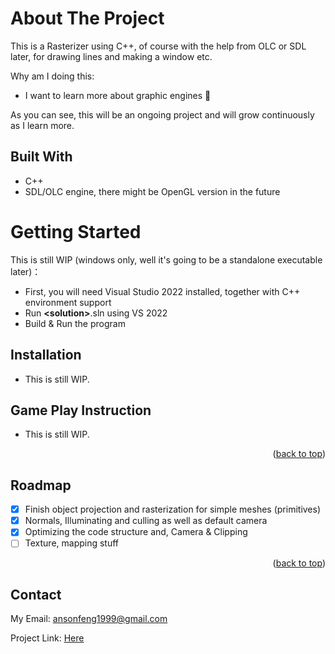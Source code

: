 <a name="readme-top"></a>
<!--<div align="center">
  <h1 align="center">SDL_Demos</h1>
</div>-->

<!-- ABOUT THE PROJECT -->
# About The Project

<!--[![Product Name Screen Shot][product-screenshot]](https://example.com)-->

This is a Rasterizer using C++, of course with the help from OLC or SDL later, for drawing lines and making a window etc. 

Why am I doing this:
* I want to learn more about graphic engines 🎲

As you can see, this will be an ongoing project and will grow continuously as I learn more.

## Built With

*  C++
*  SDL/OLC engine, there might be OpenGL version in the future

<!-- GETTING STARTED -->
# Getting Started

  This is still WIP (windows only, well it's going to be a standalone executable later)：

  - First, you will need Visual Studio 2022 installed, together with C++ environment support
  - Run **\<solution\>**.sln using VS 2022
  - Build & Run the program

## Installation

  * This is still WIP.

## Game Play Instruction
  
  * This is still WIP.

<p align="right">(<a href="#readme-top">back to top</a>)</p>

<!-- ROADMAP -->
## Roadmap

- [x] Finish object projection and rasterization for simple meshes (primitives)
- [x] Normals, Illuminating and culling as well as default camera
- [x] Optimizing the code structure and, Camera & Clipping
- [ ] Texture, mapping stuff

<p align="right">(<a href="#readme-top">back to top</a>)</p>

<!-- CONTACT -->
## Contact

My Email: [ansonfeng1999@gmail.com](ansonfeng1999@gmail.com)

Project Link: [Here](https://github.com/TaihouAnF/Rasterizer)
